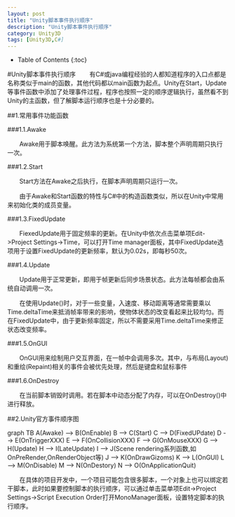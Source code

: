 ```yaml
---
layout: post
title: "Unity脚本事件执行顺序"
description: "Unity脚本事件执行顺序"
category: Unity3D
tags: [Unity3D,C#]
---
```


* Table of Contents
{:toc}

#Unity脚本事件执行顺序
&#160; &#160; &#160; &#160;有C#或java编程经验的人都知道程序的入口点都是名称类似于main的函数，其他代码都以main函数为起点。Unity在Start，Update等事件函数中添加了处理事件过程，程序也按照一定的顺序逻辑执行，虽然看不到Unity的主函数，但了解脚本运行顺序也是十分必要的。

<!-- more -->

##1.常用事件功能函数

###1.1.Awake

&#160; &#160; &#160; &#160;Awake用于脚本唤醒。此方法为系统第一个方法，脚本整个声明周期只执行一次。

###1.2.Start

&#160; &#160; &#160; &#160;Start方法在Awake之后执行，在脚本声明周期只运行一次。

&#160; &#160; &#160; &#160;由于Awake和Start函数的特性与C#中的构造函数类似，所以在Unity中常用来初始化类的成员变量。

###1.3.FixedUpdate

&#160; &#160; &#160; &#160;FiexedUpdate用于固定频率的更新。在Unity中依次点击菜单项Edit->Project Settings->Time，可以打开Time manager面板，其中FixedUpdate选项用于设置FixedUpdate的更新频率，默认为0.02s，即每秒50次。

###1.4.Update

&#160; &#160; &#160; &#160;Update用于正常更新，即用于帧更新后同步场景状态。此方法每帧都会由系统自动调用一次。

&#160; &#160; &#160; &#160;在使用Update()时，对于一些变量，入速度、移动距离等通常需要乘以Time.deltaTime来抵消帧率带来的影响，使物体状态的改变看起来比较均匀。而在FixedUpdate中，由于更新频率固定，所以不需要采用Time.deltaTime来修正状态改变频率。

###1.5.OnGUI

&#160; &#160; &#160; &#160;OnGUI用来绘制用户交互界面，在一帧中会调用多次。其中，与布局(Layout)和重绘(Repaint)相关的事件会被优先处理，然后是键盘和鼠标事件

###1.6.OnDestroy

&#160; &#160; &#160; &#160;在当前脚本销毁时调用。若在脚本中动态分配了内存，可以在OnDestroy()中进行释放。

##2.Unity官方事件顺序图

<link rel="stylesheet" type="text/css" href="http://cdn.bootcss.com/mermaid/0.5.1/mermaid.min.css">
<script type="text/javascript" src="http://cdn.bootcss.com/mermaid/0.5.1/mermaid.min.js"></script>
<script>mermaid.initialize({startOnLoad:true});</script>


<div class="mermaid">
    graph TB
    A(Awake) --> B(OnEnable)
    B --> C(Start)
    C --> D(FixedUPdate)
    D --> E(OnTriggerXXX)
    E --> F(OnCollisionXXX)
    F --> G(OnMouseXXX)
    G --> H(Update)
    H --> I(LateUpdate)
    I --> J(Scene rendering系列函数,如OnPreRender,OnRenderObject等)
    J --> K(OnDrawGizoms)
    K --> L(OnGUI)
    L --> M(OnDisable)
    M --> N(OnDestory)
    N --> O(OnApplicationQuit)
</div>

&#160; &#160; &#160; &#160;在具体的项目开发中，一个项目可能包含很多脚本，一个对象上也可以绑定若干脚本，此时如果要控制脚本的执行顺序，可以通过单击菜单项Edit->Project Settings->Script Execution Order打开MonoManager面板，设置特定脚本的执行顺序。